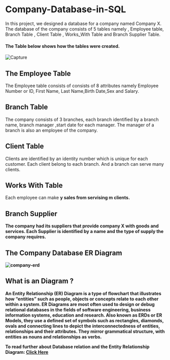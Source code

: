 # Company-Database-in-SQL
In this project, we designed a database for a company named Company X. The database of the company consists of 5 tables namely , Employee table, Branch Table , Client Table , Works_With Table and Branch Supplier Table.


#### The Table below shows how the tables were created.
![Capture](https://user-images.githubusercontent.com/67390835/194886930-562483dd-5e7d-486b-9958-75803e71fe19.PNG)

## The Employee Table
The Employee table consists of consists of 8 attributes namely Employee Number or ID, First Name, Last Name,Birth Date,Sex and Salary.

## Branch Table 
The company consists of 3 branches, each branch identified by a branch name, branch manager ,start date for each manager. The manager of a branch is also an employee of the company.

## Client Table
Clients are identified by an identity number which is unique for each customer. Each client belong to each branch. And a branch can serve many clients.

## Works With Table
Each employee can make <b>y</y> sales from servising <b>m</b> clients.

## Branch Supplier
The company had its suppliers that provide company X with goods and services. Each Supplier is identified by a name and the type of supply the company requires.

## The Company Database ER Diagram

![company-erd](https://user-images.githubusercontent.com/67390835/194890063-7e513cae-cb92-42c6-89f7-23104ae27531.png)

## What is an Diagram ?

An Entity Relationship (ER) Diagram is a type of flowchart that illustrates how “entities” such as people, objects or concepts relate to each other within a system.
ER Diagrams are most often used to design or debug relational databases in the fields of software engineering, business information systems, education and research.
Also known as ERDs or ER Models, they use a defined set of symbols such as rectangles, diamonds, ovals and connecting lines to depict the interconnectedness of entities, relationships and their attributes. They mirror grammatical structure, with entities as nouns and relationships as verbs.

To read further about Database relation and the Entity Relationship Diagram:
<a href="https://www.lucidchart.com/pages/er-diagrams">Click Here</a>


